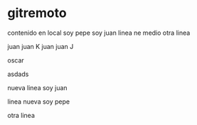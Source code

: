 # gitremoto

contenido en local soy pepe soy juan
linea ne medio
otra linea

juan juan K
juan juan J

oscar

asdads


nueva linea soy juan


linea nueva soy pepe


otra linea